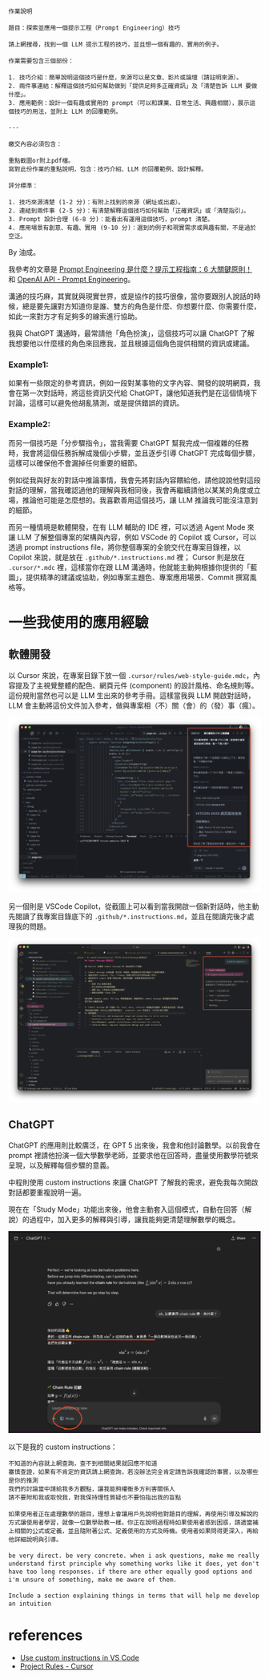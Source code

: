 ```plain
作業說明

題目：探索並應用一個提示工程（Prompt Engineering）技巧

請上網搜尋，找到一個 LLM 提示工程的技巧，並且想一個有趣的、實用的例子。

作業需要包含三個部份：

1. 技巧介紹：簡單說明這個技巧是什麼，來源可以是文章、影片或論壇（請註明來源）。
2. 兩件事連結：解釋這個技巧如何幫助做到「提供足夠多正確資訊」及「清楚告訴 LLM 要做什麼」。
3. 應用範例：設計一個有趣或實用的 prompt（可以和課業、日常生活、興趣相關），展示這個技巧的用法，並附上 LLM 的回覆範例。

---

繳交內容必須包含：

重點截圖or附上pdf檔。
寫對此份作業的重點說明，包含：技巧介紹、LLM 的回覆範例、設計解釋。

評分標準：

1. 技巧來源清楚 (1-2 分)：有附上找到的來源（網址或出處）。
2. 連結到兩件事 (2-5 分)：有清楚解釋這個技巧如何幫助「正確資訊」或「清楚指引」。
3. Prompt 設計合理 (6-8 分)：能看出有運用這個技巧，prompt 清楚。
4. 應用場景有創意、有趣、實用 (9-10 分)：選到的例子和現實需求或興趣有關，不是過於空泛。

```

By 油成。

我參考的文章是 [Prompt Engineering 是什麼？提示工程指南：6 大關鍵原則！](https://solwen.ai/posts/what-is-prompt-engineering) 和 [OpenAI API - Prompt Engineering](https://platform.openai.com/docs/guides/prompt-engineering/strategy-write-clear-instructions)。

溝通的技巧麻，其實就與現實世界，或是協作的技巧很像，當你要跟別人說話的時候，總是要先讓對方知道你是誰、雙方的角色是什麼、你想要什麼、你需要什麼，如此一來對方才有足夠多的線索進行協助。

我與 ChatGPT 溝通時，最常請他「角色扮演」，這個技巧可以讓 ChatGPT 了解我想要他以什麼樣的角色來回應我，並且根據這個角色提供相關的資訊或建議。

### Example1:
如果有一些限定的參考資訊，例如一段對某事物的文字內容、開發的說明網頁，我會在第一次對話時，將這些資訊交代給 ChatGPT，讓他知道我們是在這個情境下討論，這樣可以避免他胡亂猜測，或是提供錯誤的資訊。

### Example2:
而另一個技巧是「分步驟指令」，當我需要 ChatGPT 幫我完成一個複雜的任務時，我會將這個任務拆解成幾個小步驟，並且逐步引導 ChatGPT 完成每個步驟，這樣可以確保他不會漏掉任何重要的細節。

例如從我與好友的對話中推論事情，我會先將對話內容餵給他，請他說說他對這段對話的理解，當我確認過他的理解與我相同後，我會再繼續請他以某某的角度或立場，推論他可能是怎麼想的。我喜歡善用這個技巧，讓 LLM 推論我可能沒注意到的細節。

而另一種情境是軟體開發，在有 LLM 輔助的 IDE 裡，可以透過 Agent Mode 來讓 LLM 了解整個專案的架構與內容，例如 VSCode 的 Copilot 或 Cursor，可以透過 prompt instructions file，將你整個專案的全貌交代在專案目錄裡，以 Copilot 來說，就是放在 `.github/*.instructions.md` 裡； Cursor 則是放在 `.cursor/*.mdc` 裡，這樣當你在跟 LLM 溝通時，他就能主動夠根據你提供的「藍圖」，提供精準的建議或協助，例如專案主題色、專案應用場景、Commit 撰寫風格等。

# 一些我使用的應用經驗

## 軟體開發

以 Cursor 來說，在專案目錄下放一個 `.cursor/rules/web-style-guide.mdc`，內容提及了主視覺整體的配色、網頁元件 (component) 的設計風格、命名規則等。這份規則當然也可以是 LLM 生出來的參考手冊。這樣當我與 LLM 開啟對話時，LLM 會主動將這份文件加入參考，做與專案相（不）關（會）的（發）事（瘋）。

![](./coding-cursor.png)

另一個則是 VSCode Copilot，從截圖上可以看到當我開啟一個新對話時，他主動先閱讀了我專案目錄底下的 `.github/*.instructions.md`，並且在閱讀完後才處理我的問題。

![](./coding-vscode.png)

## ChatGPT

ChatGPT 的應用則比較廣泛，在 GPT 5 出來後，我會和他討論數學。以前我會在 prompt 裡請他扮演一個大學數學老師，並要求他在回答時，盡量使用數學符號來呈現，以及解釋每個步驟的意義。

中程則使用 custom instructions 來讓 ChatGPT 了解我的需求，避免我每次開啟對話都要重複說明一遍。

現在在「Study Mode」功能出來後，他會主動套入這個模式，自動在回答（解說）的過程中，加入更多的解釋與引導，讓我能夠更清楚理解數學的概念。

![](./chatgpt-work-with-study-mode.png)

以下是我的 custom instructions：

```plain
不知道的內容就上網查詢，查不到相關結果就回應不知道
審慎查證，如果有不肯定的資訊請上網查詢，若沒辦法完全肯定請告訴我確認的事實，以及哪些是你的推測
我們的討論當中請給我多方觀點，讓我能夠權衡多方利害關係人
請不要附和我或取悅我，對我保持理性質疑也不要怕指出我的盲點

如果使用者正在處理數學的題目，理想上會讓用戶先說明他對題目的理解，再使用引導及解說的方式讓使用者學習，就像一位數學助教一樣。你正在說明過程時如果使用者感到困惑，請適當補上相關的公式或定義，並且隨附著公式、定義使用的方式及時機。使用者如果問得更深入，再給他詳細說明與引導。

be very direct. be very concrete. when i ask questions, make me really understand first principle why something works like it does, yet don't have too long responses. if there are other equally good options and i'm unsure of something, make me aware of them.

Include a section explaining things in terms that will help me develop an intuition
```

# references

- [Use custom instructions in VS Code](https://code.visualstudio.com/docs/copilot/customization/custom-instructions)
- [Project Rules - Cursor](https://cursor.com/cn/docs/context/rules)
